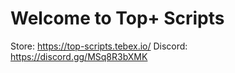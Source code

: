 # Welcome to Top+ Scripts

Store:    https://top-scripts.tebex.io/
Discord:  https://discord.gg/MSq8R3bXMK
